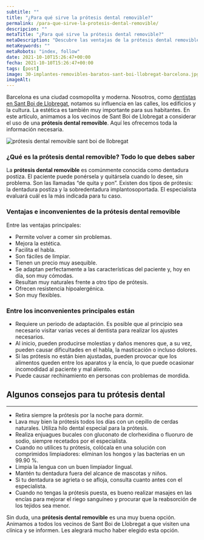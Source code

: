 ```yaml
---
subtitle: ""
title: "¿Para qué sirve la prótesis dental removible?"
permalink: /para-que-sirve-la-protesis-dental-removible/
descripcion: ""
metaTitle: "¿Para qué sirve la prótesis dental removible?"
metaDescription: "Descubre las ventajas de la prótesis dental removible en Sant Boi de Llobregat | Mejora tu estética y funcionalidad dental con soluciones cómodas y asequibles | Información completa y consejos útiles para el cuidado de tu dentadura postiza"
metaKeywords: ""
metaRobots: "index, follow"
date: 2021-10-10T15:26:47+00:00
fecha: 2021-10-10T15:26:47+00:00
tags: [post]
image: 30-implantes-removibles-baratos-sant-boi-llobregat-barcelona.jpg
imageAlt: 
---
```


Barcelona es una ciudad cosmopolita y moderna. Nosotros, como [dentistas en Sant Boi de Llobregat](http://centredentalbaste.com/), notamos su influencia en las calles, los edificios y la cultura. La estética es también muy importante para sus habitantes. En este artículo, animamos a los vecinos de Sant Boi de Llobregat a considerar el uso de una **prótesis dental removible**. Aquí les ofrecemos toda la información necesaria.

![prótesis dental removible sant boi de llobregat](/assets/static/images/blog/blog-inner/implantes-removibles-baratos-sant-boi-llobregat-barcelona-1200x480.jpg)

### ¿Qué es la prótesis dental removible? Todo lo que debes saber

La **prótesis dental removible** es comúnmente conocida como dentadura postiza. El paciente puede ponérsela y quitársela cuando lo desee, sin problema. Son las llamadas “de quita y pon”. Existen dos tipos de prótesis: la dentadura postiza y la sobredentadura implantosoportada. El especialista evaluará cuál es la más indicada para tu caso.
### Ventajas e inconvenientes de la prótesis dental removible
Entre las ventajas principales:
* Permite volver a comer sin problemas.
* Mejora la estética.
* Facilita el habla.
* Son fáciles de limpiar.
* Tienen un precio muy asequible.
* Se adaptan perfectamente a las características del paciente y, hoy en día, son muy cómodas.
* Resultan muy naturales frente a otro tipo de prótesis.
* Ofrecen resistencia hipoalergénica.
* Son muy flexibles.
### Entre los inconvenientes principales están
* Requiere un periodo de adaptación. Es posible que al principio sea necesario visitar varias veces al dentista para realizar los ajustes necesarios.
* Al inicio, pueden producirse molestias y daños menores que, a su vez, pueden causar dificultades en el habla, la masticación o incluso dolores.
* Si las prótesis no están bien ajustadas, pueden provocar que los alimentos queden entre los aparatos y la encía, lo que puede ocasionar incomodidad al paciente y mal aliento.
* Puede causar rechinamiento en personas con problemas de mordida.

## Algunos consejos para tu prótesis dental
---
* Retira siempre la prótesis por la noche para dormir.
* Lava muy bien la prótesis todos los días con un cepillo de cerdas naturales. Utiliza hilo dental especial para la prótesis.
* Realiza enjuagues bucales con gluconato de clorhexidina o fluoruro de sodio, siempre recetados por el especialista.
* Cuando no utilices tu prótesis, colócala en una solución con comprimidos limpiadores: eliminan los hongos y las bacterias en un 99.90 %.
* Limpia la lengua con un buen limpiador lingual.
* Mantén tu dentadura fuera del alcance de mascotas y niños.
* Si tu dentadura se agrieta o se afloja, consulta cuanto antes con el especialista.
* Cuando no tengas la prótesis puesta, es bueno realizar masajes en las encías para mejorar el riego sanguíneo y procurar que la reabsorción de los tejidos sea menor.

Sin duda, una **prótesis dental removible** es una muy buena opción. Animamos a todos los vecinos de Sant Boi de Llobregat a que visiten una clínica y se informen. Les alegrará mucho haber elegido esta opción.
